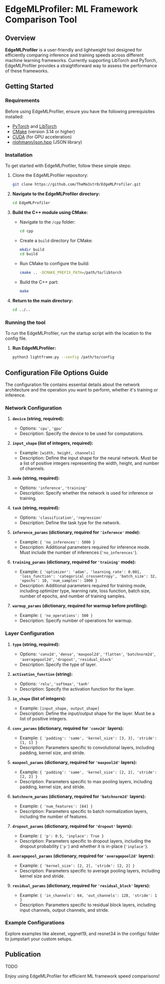 # EdgeMLProfiler: ML Framework Comparison Tool

## Overview

**EdgeMLProfiler** is a user-friendly and lightweight tool designed for efficiently comparing inference and training speeds across different machine learning frameworks. Currently supporting LibTorch and PyTorch, EdgeMLProfiler provides a straightforward way to assess the performance of these frameworks.

## Getting Started

### Requirements

Before using EdgeMLProfiler, ensure you have the following prerequisites installed:

- [PyTorch](https://pytorch.org/get-started/locally/) and [LibTorch](https://pytorch.org/get-started/locally/)
- [CMake](https://cmake.org/) (version 3.14 or higher)
- [CUDA](https://developer.nvidia.com/cuda-downloads) (for GPU acceleration)
- [nlohmann/json.hpp](https://github.com/nlohmann/json) (JSON library)

### Installation

To get started with EdgeMLProfiler, follow these simple steps:

1. Clone the EdgeMLProfiler repository:
   ```bash
   git clone https://github.com/TheMa3str0/EdgeMLProfiler.git
   ```

2. **Navigate to the EdgeMLProfiler directory:**
    ```bash
    cd EdgeMLProfiler
    ```

3. **Build the C++ module using CMake:**
    - Navigate to the `/cpp` folder:
        ```bash
        cd cpp
        ```

    - Create a `build` directory for CMake:
        ```bash
        mkdir build
        cd build
        ```

    - Run CMake to configure the build:
        ```bash
        cmake .. -DCMAKE_PREFIX_PATH=/path/to/libtorch
        ```

    - Build the C++ part:
        ```bash
        make
        ```

4. **Return to the main directory:**
    ```bash
    cd ../..
    ```
### Running the tool

To run the EdgeMLProfiler, run the startup script with the location to the config file.

1. **Run EdgeMLProfiler:**
    ```bash
    python3 lightframe.py --config /path/to/config
    ```

## Configuration File Options Guide

The configuration file contains essential details about the network architecture and the operation you want to perform, whether it's training or inference.

### Network Configuration

1. **`device` (string, required):**
   - Options: `'cpu'`, `'gpu'`
   - Description: Specify the device to be used for computations.

2. **`input_shape` (list of integers, required):**
   - Example: `[width, height, channels]`
   - Description: Define the input shape for the neural network. Must be a list of positive integers representing the width, height, and number of channels.

3. **`mode` (string, required):**
   - Options: `'inference'`, `'training'`
   - Description: Specify whether the network is used for inference or training.

4. **`task` (string, required):**
   - Options: `'classification'`, `'regression'`
   - Description: Define the task type for the network.

5. **`inference_params` (dictionary, required for `'inference'` mode):**
   - Example: `{ 'no_inferences': 5000 }`
   - Description: Additional parameters required for inference mode. Must include the number of inferences (`'no_inferences'`).

6. **`training_params` (dictionary, required for `'training'` mode):**
   - Example: `{ 'optimizer': 'adam', 'learning_rate': 0.001, 'loss_function': 'categorical_crossentropy', 'batch_size': 32, 'epochs': 10, 'num_samples': 1000 }`
   - Description: Additional parameters required for training mode, including optimizer type, learning rate, loss function, batch size, number of epochs, and number of training samples.

7. **`warmup_params` (dictionary, required for warmup before profiling):**
   - Example: `{ 'no_operations': 500 }`
   - Description: Specify number of operations for warmup.

### Layer Configuration

1. **`type` (string, required):**
   - Options: `'conv2d'`, `'dense'`, `'maxpool2d'`, `'flatten'`, `'batchnorm2d'`, `'averagepool2d'`, `'dropout'`, `'residual_block'`
   - Description: Specify the type of layer.

2. **`activation_function` (string):**
   - Options: `'relu'`, `'softmax'`, `'tanh'`
   - Description: Specify the activation function for the layer.

3. **`io_shape` (list of integers):**
   - Example: `[input_shape, output_shape]`
   - Description: Define the input/output shape for the layer. Must be a list of positive integers.

4. **`conv_params` (dictionary, required for `'conv2d'` layers):**
   - Example: `{ 'padding': 'same', 'kernel_size': [3, 3], 'stride': [1, 1] }`
   - Description: Parameters specific to convolutional layers, including padding, kernel size, and stride.

5. **`maxpool_params` (dictionary, required for `'maxpool2d'` layers):**
   - Example: `{ 'padding': 'same', 'kernel_size': [2, 2], 'stride': [2, 2] }`
   - Description: Parameters specific to max pooling layers, including padding, kernel size, and stride.

6. **`batchnorm_params` (dictionary, required for `'batchnorm2d'` layers):**
   - Example: `{ 'num_features': [64] }`
   - Description: Parameters specific to batch normalization layers, including the number of features.

7. **`dropout_params` (dictionary, required for `'dropout'` layers):**
   - Example: `{ 'p': 0.5, 'inplace': True }`
   - Description: Parameters specific to dropout layers, including the dropout probability (`'p'`) and whether it is in-place (`'inplace'`).

8. **`averagepool_params` (dictionary, required for `'averagepool2d'` layers):**
   - Example: `{ 'kernel_size': [2, 2], 'stride': [2, 2] }`
   - Description: Parameters specific to average pooling layers, including kernel size and stride.

9. **`residual_params` (dictionary, required for `'residual_block'` layers):**
   - Example: `{ 'in_channels': 64, 'out_channels': 128, 'stride': 1 }`
   - Description: Parameters specific to residual block layers, including input channels, output channels, and stride.

### Example Configurations

Explore examples like alexnet, vggnet19, and resnet34 in the configs/ folder to jumpstart your custom setups.

## Publication
TODO

Enjoy using EdgeMLProfiler for efficient ML framework speed comparisons!
